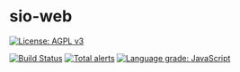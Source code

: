# sio-web
[![License: AGPL v3](https://img.shields.io/badge/License-AGPL%20v3-blue.svg)](http://www.gnu.org/licenses/agpl-3.0)

[![Build Status](https://dev.azure.com/sound-it-out/Web%20app/_apis/build/status/sound-it-out.sio-web?branchName=master)](https://dev.azure.com/sound-it-out/Web%20app/_build/latest?definitionId=3&branchName=master)
[![Total alerts](https://img.shields.io/lgtm/alerts/g/sound-it-out/sio-web.svg?logo=lgtm&logoWidth=18)](https://lgtm.com/projects/g/sound-it-out/sio-web/alerts/)
[![Language grade: JavaScript](https://img.shields.io/lgtm/grade/javascript/g/sound-it-out/sio-web.svg?logo=lgtm&logoWidth=18)](https://lgtm.com/projects/g/sound-it-out/sio-web/context:javascript)

